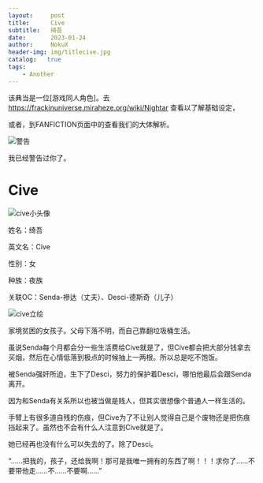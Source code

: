 ```yaml
---
layout:     post
title:      Cive
subtitle:   绮吾
date:       2023-01-24
author:     NokuX
header-img: img/titlecive.jpg
catalog:   true
tags:
    - Another
---
```


该典当是一位[游戏同人角色]。去 https://frackinuniverse.miraheze.org/wiki/Nightar 查看以了解基础设定，

或者，到FANFICTION页面中的查看我们的大体解析。

![警告]({{site.baseurl}}/img-post/bushi.png)

我已经警告过你了。

# Cive

![cive小头像]({{site.baseurl}}/img-post/cive.jpg)

姓名：绮吾

英文名：Cive

性别：女

种族：夜族

关联OC：Senda-襂达（丈夫）、Desci-德斯奇（儿子）

![cive立绘]({{site.baseurl}}/img-post/cive.png)

家境贫困的女孩子。父母下落不明，而自己靠翻垃圾桶生活。

虽说Senda每个月都会分一些生活费给Cive就是了，但Cive都会把大部分钱拿去买烟，然后在心情低落到极点的时候抽上一两根。所以总是吃不饱饭。

被Senda强奸所迫，生下了Desci，努力的保护着Desci，哪怕他最后会跟Senda离开。

因为和Senda有关系所以也被当做是贱人，但其实很想像个普通人一样生活的。

手臂上有很多道自残的伤痕，但Cive为了不让别人觉得自己是个废物还是把伤痕挡起来了。虽然也不会有什么人注意到Cive就是了。

她已经再也没有什么可以失去的了。除了Desci。

“……把我的，孩子，还给我啊！那可是我唯一拥有的东西了啊！！！求你了……不要带他走……不……不要啊……”
